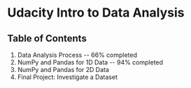 # Udacity Intro to Data Analysis

## Table of Contents
  1. Data Analysis Process -- 66% completed
  2. NumPy and Pandas for 1D Data -- 94% completed
  3. NumPy and Pandas for 2D Data
  4. Final Project: Investigate a Dataset
